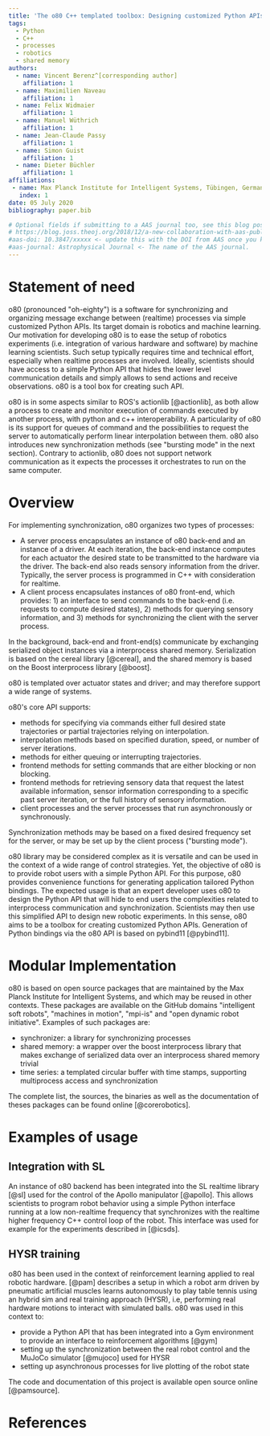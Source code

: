 ```yaml
---
title: 'The o80 C++ templated toolbox: Designing customized Python APIs for synchronizing realtime processes'
tags:
  - Python
  - C++
  - processes
  - robotics
  - shared memory
authors:
  - name: Vincent Berenz^[corresponding author]
    affiliation: 1 
  - name: Maximilien Naveau
    affiliation: 1
  - name: Felix Widmaier
    affiliation: 1
  - name: Manuel Wüthrich
    affiliation: 1
  - name: Jean-Claude Passy
    affiliation: 1
  - name: Simon Guist
    affiliation: 1
  - name: Dieter Büchler
    affiliation: 1
affiliations:
 - name: Max Planck Institute for Intelligent Systems, Tübingen, Germany
   index: 1
date: 05 July 2020
bibliography: paper.bib

# Optional fields if submitting to a AAS journal too, see this blog post:
# https://blog.joss.theoj.org/2018/12/a-new-collaboration-with-aas-publishing
#aas-doi: 10.3847/xxxxx <- update this with the DOI from AAS once you know it.
#aas-journal: Astrophysical Journal <- The name of the AAS journal.
---
```


# Statement of need

o80 (pronounced "oh-eighty") is a software for synchronizing and organizing message exchange between (realtime) processes via simple customized Python APIs. Its target domain is robotics and machine learning. Our motivation for developing o80 is to ease the setup of robotics experiments (i.e. integration of various hardware and software) by machine learning scientists. Such setup typically requires time and technical effort, especially when realtime processes are involved. Ideally, scientists should have access to a simple Python API that hides the lower level communication details and simply allows to send actions and receive observations. o80 is a tool box for creating such API.

o80 is in some aspects similar to ROS's actionlib [@actionlib], as both allow a process to create and monitor execution of commands executed by another process, with python and c++ interoperability. A particularity of o80 is its support for queues of command and the possibilities to request the server to automatically perform linear interpolation between them. o80 also introduces new synchronization methods (see "bursting mode" in the next section). Contrary to actionlib, o80 does not support network communication as it expects the processes it orchestrates to run on the same computer.

# Overview

For implementing synchronization, o80 organizes two types of processes:

- A server process encapsulates an instance of o80 back-end and an instance of a driver. At each iteration, the back-end instance computes for each actuator the desired state to be transmitted to the hardware via the driver. The back-end also reads sensory information from the driver. Typically, the server process is programmed in C++ with consideration for realtime.
- A client process encapsulates instances of o80 front-end, which provides: 1) an interface to send commands to the back-end (i.e. requests to compute desired states), 2) methods for querying sensory information, and 3) methods for synchronizing the client with the server process.

In the background, back-end and front-end(s) communicate by exchanging serialized object instances via a interprocess shared memory. Serialization is based on the cereal library [@cereal], and the shared memory is based on the Boost interprocess library [@boost].

o80 is templated over actuator states and driver; and may therefore support a wide range of systems.

o80's core API supports:

- methods for specifying via commands either full desired state trajectories or partial trajectories relying on interpolation.
- interpolation methods based on specified duration, speed, or number of server iterations.
- methods for either queuing or interrupting trajectories.
- frontend methods for setting commands that are either blocking or non blocking.
- frontend methods for retrieving sensory data that request the latest available information, sensor information corresponding to a specific past server iteration, or the full history of sensory information.
- client processes and the server processes that run asynchronously or synchronously.

Synchronization methods may be based on a fixed desired frequency set for the server, or may be set up by the client process ("bursting mode").

o80 library may be considered complex as it is versatile and can be used in the context of a wide range of control strategies. Yet, the objective of o80 is to provide robot users with a simple Python API. For this purpose, o80 provides convenience functions for generating application tailored Python bindings. The expected usage is that an expert developer uses o80 to design the Python API that will hide to end users the complexities related to interprocess communication and synchronization. Scientists may then use this simplified API to design new robotic experiments. In this sense, o80 aims to be a toolbox for creating customized Python APIs. Generation of Python bindings via the o80 API is based on pybind11 [@pybind11].

# Modular Implementation

o80 is based on open source packages that are maintained by the Max Planck Institute for Intelligent Systems, and which may be reused in other contexts. These packages are available on the GitHub domains "intelligent soft robots", "machines in motion", "mpi-is" and "open dynamic robot initiative". Examples of such packages are:

- synchronizer: a library for synchronizing processes
- shared memory: a wrapper over the boost interprocess library that makes exchange of serialized data over an interprocess shared memory trivial
- time series: a templated circular buffer with time stamps, supporting multiprocess access and synchronization

The complete list, the sources, the binaries as well as the documentation of theses packages can be found online [@corerobotics].


# Examples of usage

## Integration with SL

An instance of o80 backend has been integrated into the SL realtime library [@sl] used for the control of the Apollo manipulator [@apollo]. This allows scientists to program robot behavior using a simple Python interface running at a low non-realtime frequency that synchronizes with the realtime higher frequency C++ control loop of the robot. This interface was used for example for the experiments described in [@icsds].

## HYSR training

o80 has been used in the context of reinforcement learning applied to real robotic hardware. [@pam] describes a setup in which a robot arm driven by pneumatic artificial muscles learns autonomously to play table tennis using an hybrid sim and real training approach (HYSR), i.e, performing real hardware motions to interact with simulated balls. o80 was used in this context to:

- provide a Python API that has been integrated into a Gym environment to provide an interface to reinforcement algorithms [@gym]
- setting up the synchronization between the real robot control and the MuJoCo simulator [@mujoco] used for HYSR
- setting up asynchronous processes for live plotting of the robot state

The code and documentation of this project is available open source online [@pamsource].

# References


